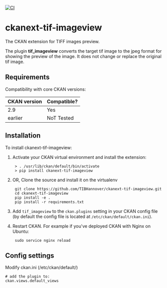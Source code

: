
[![CI](https://github.com/TIBHannover/ckanext-tif-imageview/actions/workflows/test.yml/badge.svg)](https://github.com/TIBHannover/ckanext-tif-imageview/actions/workflows/test.yml)

# ckanext-tif-imageview

The CKAN extension for TIFF images preview. 

The plugin **tif_imageview** converts the target tif image to the jpeg format for showing the preview of the image. It does not change or replace the original tif image. 


## Requirements

Compatibility with core CKAN versions:

| CKAN version    | Compatible?   |
| --------------- | ------------- |
|  2.9 | Yes    |
| earlier | NoT Tested |           |



## Installation

To install ckanext-tif-imageview:

1. Activate your CKAN virtual environment and install the extension:

        > . /usr/lib/ckan/default/bin/activate
        > pip install ckanext-tif-imageview


2. OR,  Clone the source and install it on the virtualenv

        git clone https://github.com/TIBHannover/ckanext-tif-imageview.git
        cd ckanext-tif-imageview
        pip install -e .
        pip install -r requirements.txt

3. Add `tif_imageview` to the `ckan.plugins` setting in your CKAN
   config file (by default the config file is located at
   `/etc/ckan/default/ckan.ini`).

4. Restart CKAN. For example if you've deployed CKAN with Nginx on Ubuntu:

        sudo service nginx reload


## Config settings

Modify ckan.ini (/etc/ckan/default/)

	# add the plugin to:
    ckan.views.default_views



